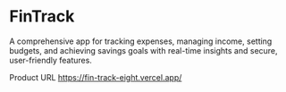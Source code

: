 # FinTrack
A comprehensive app for tracking expenses, managing income, setting budgets, and achieving savings goals with real-time insights and secure, user-friendly features.

Product URL
https://fin-track-eight.vercel.app/
